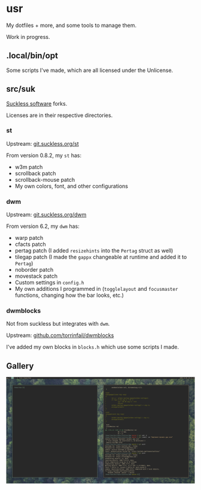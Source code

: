 # usr

My dotfiles + more, and some tools to manage them.

Work in progress.

## .local/bin/opt

Some scripts I've made, which are all licensed under the Unlicense.

## src/suk

[Suckless software](https://suckless.org/) forks.

Licenses are in their respective directories.

### st

Upstream: [git.suckless.org/st](https://git.suckless.org/st/)

From version 0.8.2, my `st` has:
* w3m patch
* scrollback patch
* scrollback-mouse patch
* My own colors, font, and other configurations

### dwm

Upstream: [git.suckless.org/dwm](https://git.suckless.org/dwm/)

From version 6.2, my `dwm` has:

* warp patch
* cfacts patch
* pertag patch (I added `resizehints` into the `Pertag` struct as well)
* tilegap patch (I made the `gappx` changeable at runtime and added it to `Pertag`)
* noborder patch
* movestack patch
* Custom settings in `config.h` 
* My own additions I programmed in (`togglelayout` and `focusmaster` functions, changing how the bar looks, etc.)
 
### dwmblocks

Not from suckless but integrates with `dwm`.

Upstream: [github.com/torrinfail/dwmblocks](https://github.com/torrinfail/dwmblocks/)

I've added my own blocks in `blocks.h` which use some scripts I made.

## Gallery

![Screenshot of my desktop](https://raw.githubusercontent.com/tteeoo/usr/main/scrot.png)

